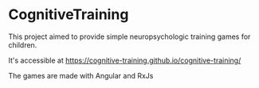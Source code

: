 # CognitiveTraining

This project aimed to provide simple neuropsychologic training games for children.

It's accessible at https://cognitive-training.github.io/cognitive-training/

The games are made with Angular and RxJs
